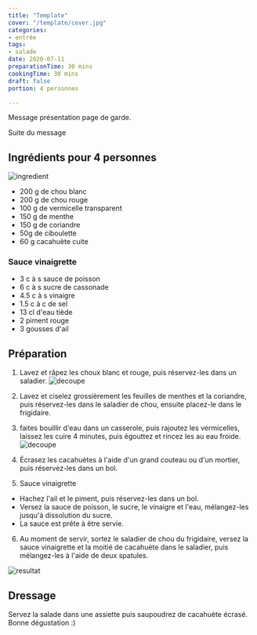 ```yaml
---
title: "Template"
cover: "/template/cover.jpg"
categories:
- entrée
tags:
- salade
date: 2020-07-11
preparationTime: 30 mins
cookingTime: 30 mins
draft: false
portion: 4 personnes

---
```


Message présentation page de garde. 
<!--more--> 
Suite du message

## Ingrédients pour 4 personnes


![ingredient](01.jpg)

- 200 g de chou blanc
- 200 g de chou rouge
- 100 g de vermicelle transparent
- 150 g de menthe
- 150 g de coriandre
- 50g de ciboulette 
- 60 g cacahuète cuite

### Sauce vinaigrette

- 3 c à s sauce de poisson
- 6 c à s sucre de cassonade
- 4.5 c à s vinaigre
- 1.5 c à c de sel
- 13 cl d'eau tiède
- 2 piment rouge
- 3 gousses d'ail


## Préparation ##

1. Lavez et râpez les choux blanc et rouge, puis réservez-les dans un saladier.
![decoupe](02.jpg)

2. Lavez et ciselez grossièrement les feuilles de menthes et la coriandre, puis réservez-les dans le saladier de chou, ensuite placez-le dans le frigidaire.

3. faites bouillir d'eau dans un casserole, puis rajoutez les vermicelles, laissez les cuire 4 minutes, puis égouttez et rincez les au eau froide.   
![decoupe](03.jpg)
4. Écrasez les cacahuètes à l'aide d'un grand couteau ou d'un mortier, puis réservez-les dans un bol.

5. Sauce vinaigrette 
- Hachez l'ail et le piment, puis réservez-les dans un bol. 
- Versez la sauce de poisson, le sucre, le vinaigre et l'eau, mélangez-les jusqu'à dissolution du sucre. 
- La sauce est prête à être servie.

6. Au moment de servir, sortez le saladier de chou du frigidaire, versez la sauce vinaigrette et la moitié de cacahuète dans le saladier, puis mélangez-les à l'aide de deux spatules.

![resultat](04.jpg)

## Dressage ##

Servez la salade dans une assiette puis saupoudrez de cacahuète écrasé.
Bonne dégustation :)
